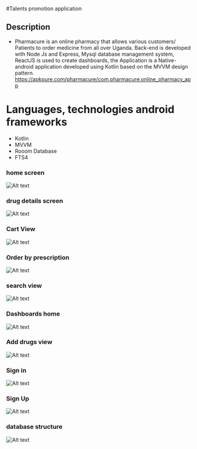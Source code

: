 #Talents promotion application

## Description
 - Pharmacure is an online pharmacy that allows various customers/ Patients to order medicine from all over Uganda.
   Back-end is developed with Node Js and Express, Mysql database management system, ReactJS is used to create dashboards, the Application is a Native-android application developed using Kotlin based on the MVVM design pattern.
   https://apkpure.com/pharmacure/com.pharmacure.online_pharmacy_app


 # Languages, technologies android frameworks
   - Kotlin
   - MVVM
   - Rooom Database
   - FTS4 
   
   ### home screen
   ![Alt text](screen-shots/home.jpg?raw=true "Optional Title")
   
  ### drug details screen
  ![Alt text](screen-shots/description.jpg?raw=true "Optional Title")
  
  ### Cart View
   ![Alt text](screen-shots/cart_view.jpg?raw=true "Optional Title")
    
  ### Order by prescription
   ![Alt text](screen-shots/20210219_133446.jpg?raw=true "Optional Title")
   
   ### search view
   ![Alt text](screen-shots/skeleton_on_search.jpg?raw=true "Optional Title")

  ### Dashboards home
   ![Alt text](screen-shots/dashboard_view.png?raw=true "Optional Title")
   
   ### Add drugs view
   ![Alt text](screen-shots/create_drugs_view.png?raw=true "Optional Title")
   
   ### Sign in 
   ![Alt text](screen-shots/sign_in.jpg?raw=true "Optional Title")
   
   ### Sign Up
   ![Alt text](screen-shots/sign_up.jpg?raw=true "Optional Title")
   
   ### database structure
   ![Alt text](screen-shots/data_base_design.png?raw=true "Optional Title")
   

   


